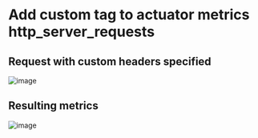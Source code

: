 # Add custom tag to actuator metrics http_server_requests
## Request with custom headers specified
![image](https://github.com/mecsys/springboot-mecsys-demo/assets/418571/fc7fab9a-aea7-4cab-ab69-4f34f0b86638)

## Resulting metrics
![image](https://github.com/mecsys/springboot-mecsys-demo/assets/418571/870a0f90-375c-4019-ad0e-6d88ccad355b)

